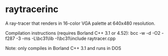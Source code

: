# raytracerinc
A ray-tracer that renders in 16-color VGA palette at 640x480 resolution.


Compilation instructions (requires Borland C++ 3.1 or 4.52):
bcc -w -d -O2 -f287 -3 -ms -L\bc31\lib -I\bc31\include raytracer.cpp

Note: only compiles in Borland C++ 3.1 and runs in DOS
